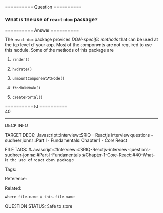 ========== Question ==========  

### What is the use of `react-dom` package?  

========== Answer ==========  

The `react-dom` package provides _DOM-specific methods_ that can be used at the top level of your app. Most of the components are not required to use this module. Some of the methods of this package are:

1. `render()`

2. `hydrate()`

3. `unmountComponentAtNode()`

4. `findDOMNode()`

5. `createPortal()`

========== Id ==========  
40

---

DECK INFO

TARGET DECK: Javascript::Interview::SRIQ - Reactjs interview questions - sudheer jonna::Part I - Fundamentals::Chapter 1 - Core React

FILE TAGS: #Javascript::#Interview::#SRIQ-Reactjs-interview-questions-sudheer-jonna::#Part-I-Fundamentals::#Chapter-1-Core-React::#40-What-is-the-use-of-react-dom-package

Tags:

Reference:

Related:

```dataview
where file.name = this.file.name
```

QUESTION STATUS: Safe to store
